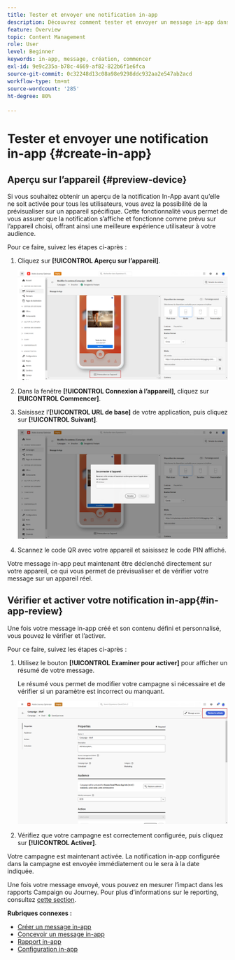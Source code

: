 ```yaml
---
title: Tester et envoyer une notification in-app
description: Découvrez comment tester et envoyer un message in-app dans Journey Optimizer.
feature: Overview
topic: Content Management
role: User
level: Beginner
keywords: in-app, message, création, commencer
exl-id: 9e9c235a-b78c-4669-af82-822b6f1e6fca
source-git-commit: 0c32248d13c08a98e9298ddc932aa2e547ab2acd
workflow-type: tm+mt
source-wordcount: '285'
ht-degree: 80%

---
```


# Tester et envoyer une notification in-app {#create-in-app}

## Aperçu sur l’appareil {#preview-device}

Si vous souhaitez obtenir un aperçu de la notification In-App avant qu’elle ne soit activée pour tous les utilisateurs, vous avez la possibilité de la prévisualiser sur un appareil spécifique. Cette fonctionnalité vous permet de vous assurer que la notification s’affiche et fonctionne comme prévu sur l’appareil choisi, offrant ainsi une meilleure expérience utilisateur à votre audience.

Pour ce faire, suivez les étapes ci-après :

1. Cliquez sur **[!UICONTROL Aperçu sur l’appareil]**.

   ![](assets/in_app_create_6.png)

1. Dans la fenêtre **[!UICONTROL Connexion à l’appareil]**, cliquez sur **[!UICONTROL Commencer]**.

1. Saisissez l’**[!UICONTROL URL de base]** de votre application, puis cliquez sur **[!UICONTROL Suivant]**.

   ![](assets/in_app_create_7.png)

1. Scannez le code QR avec votre appareil et saisissez le code PIN affiché.

Votre message in-app peut maintenant être déclenché directement sur votre appareil, ce qui vous permet de prévisualiser et de vérifier votre message sur un appareil réel.

## Vérifier et activer votre notification in-app{#in-app-review}

Une fois votre message in-app créé et son contenu défini et personnalisé, vous pouvez le vérifier et l’activer.

Pour ce faire, suivez les étapes ci-après :

1. Utilisez le bouton **[!UICONTROL Examiner pour activer]** pour afficher un résumé de votre message.

   Le résumé vous permet de modifier votre campagne si nécessaire et de vérifier si un paramètre est incorrect ou manquant.

   ![](assets/in_app_create_5.png)

1. Vérifiez que votre campagne est correctement configurée, puis cliquez sur **[!UICONTROL Activer]**.

Votre campagne est maintenant activée. La notification in-app configurée dans la campagne est envoyée immédiatement ou le sera à la date indiquée.

Une fois votre message envoyé, vous pouvez en mesurer l’impact dans les rapports Campaign ou Journey. Pour plus d’informations sur le reporting, consultez [cette section](../reports/campaign-global-report.md#inapp-report).

**Rubriques connexes :**

* [Créer un message in-app](create-in-app.md)
* [Concevoir un message in-app](design-in-app.md)
* [Rapport in-app](../reports/campaign-global-report.md#inapp-report)
* [Configuration in-app](inapp-configuration.md)
